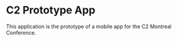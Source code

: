 
# C2 Prototype App

This application is the prototype of a mobile app for the C2 Montreal Conference.
